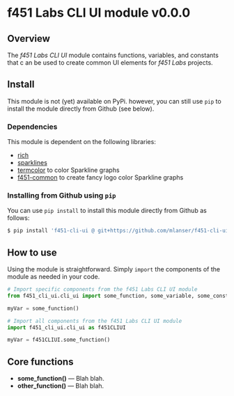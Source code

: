 # f451 Labs CLI UI module v0.0.0

## Overview

The *f451 Labs CLI UI* module contains functions, variables, and constants that c an be used to create common UI elements for *f451 Labs* projects.

## Install

This module is not (yet) available on PyPi. however, you can still use `pip` to install the module directly from Github (see below).

### Dependencies

This module is dependent on the following libraries:

- [rich](https://pypi.org/project/pyfiglet/)
- [sparklines](https://pypi.org/project/sparklines/)
- [termcolor](https://pypi.org/project/termcolor/) to color Sparkline graphs
- [f451-common](https://github.com/mlanser/f451-common.git) to create fancy logo color Sparkline graphs

### Installing from Github using `pip`

You can use `pip install` to install this module directly from Github as follows:

```bash
$ pip install 'f451-cli-ui @ git+https://github.com/mlanser/f451-cli-ui.git'
```

## How to use

Using the module is straightforward. Simply `import` the components of the module as needed in your code.

```Python
# Import specific components from the f451 Labs CLI UI module
from f451_cli_ui.cli_ui import some_function, some_variable, some_constant

myVar = some_function()

# Import all components from the f451 Labs CLI UI module
import f451_cli_ui.cli_ui as f451CLIUI

myVar = f451CLIUI.some_function()
```

## Core functions

- **some_function()** — Blah blah.
- **other_function()** — Blah blah.
